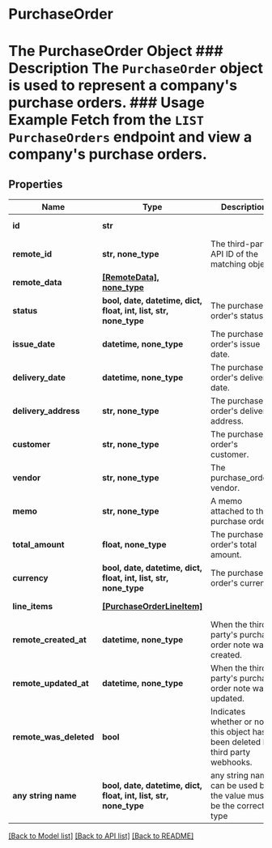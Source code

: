 # PurchaseOrder

# The PurchaseOrder Object ### Description The `PurchaseOrder` object is used to represent a company's purchase orders.  ### Usage Example Fetch from the `LIST PurchaseOrders` endpoint and view a company's purchase orders.

## Properties
Name | Type | Description | Notes
------------ | ------------- | ------------- | -------------
**id** | **str** |  | [optional] [readonly] 
**remote_id** | **str, none_type** | The third-party API ID of the matching object. | [optional] 
**remote_data** | [**[RemoteData], none_type**](RemoteData.md) |  | [optional] [readonly] 
**status** | **bool, date, datetime, dict, float, int, list, str, none_type** | The purchase order&#39;s status. | [optional] 
**issue_date** | **datetime, none_type** | The purchase order&#39;s issue date. | [optional] 
**delivery_date** | **datetime, none_type** | The purchase order&#39;s delivery date. | [optional] 
**delivery_address** | **str, none_type** | The purchase order&#39;s delivery address. | [optional] 
**customer** | **str, none_type** | The purchase order&#39;s customer. | [optional] 
**vendor** | **str, none_type** | The purchase_order&#39;s vendor. | [optional] 
**memo** | **str, none_type** | A memo attached to the purchase order. | [optional] 
**total_amount** | **float, none_type** | The purchase order&#39;s total amount. | [optional] 
**currency** | **bool, date, datetime, dict, float, int, list, str, none_type** | The purchase order&#39;s currency. | [optional] 
**line_items** | [**[PurchaseOrderLineItem]**](PurchaseOrderLineItem.md) |  | [optional] [readonly] 
**remote_created_at** | **datetime, none_type** | When the third party&#39;s purchase order note was created. | [optional] 
**remote_updated_at** | **datetime, none_type** | When the third party&#39;s purchase order note was updated. | [optional] 
**remote_was_deleted** | **bool** | Indicates whether or not this object has been deleted by third party webhooks. | [optional] [readonly] 
**any string name** | **bool, date, datetime, dict, float, int, list, str, none_type** | any string name can be used but the value must be the correct type | [optional]

[[Back to Model list]](../README.md#documentation-for-models) [[Back to API list]](../README.md#documentation-for-api-endpoints) [[Back to README]](../README.md)



